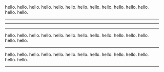 hello. hello. hello. hello. hello.
hello. hello. hello. hello. hello.
hello. hello. hello. hello.

---

***

___

hello. hello. hello. hello. hello.
hello. hello. hello. hello. hello.
hello. hello. hello. hello.

- - -

hello. hello. hello. hello. hello.
hello. hello. hello. hello. hello.
hello. hello. hello. hello.

---
